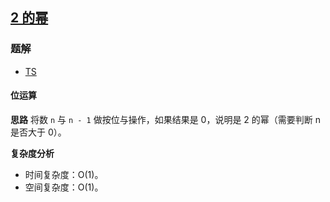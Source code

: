 ## [2 的幂](https://leetcode-cn.com/problems/power-of-two/)
### 题解
+ [TS](../../ts/256/231.ts)

#### 位运算
**思路**
将数 `n` 与 `n - 1` 做按位与操作，如果结果是 0，说明是 2 的幂（需要判断 n 是否大于 0）。

**复杂度分析**
+ 时间复杂度：O(1)。
+ 空间复杂度：O(1)。